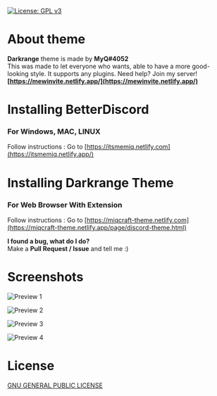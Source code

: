 [![License: GPL v3](https://img.shields.io/badge/License-GPLv3-blue.svg)](https://www.gnu.org/licenses/gpl-3.0)

# About theme
**Darkrange** theme is made by **MyQ#4052**<br>
This was made to let everyone who wants, able to have a more good-looking style. It supports any plugins.
Need help? Join my server! **[https://mewinvite.netlify.app/](https://mewinvite.netlify.app/)**

# Installing BetterDiscord
### For Windows, MAC, LINUX
Follow instructions : Go to [https://itsmemiq.netlify.com](https://itsmemiq.netlify.app/)

# Installing Darkrange Theme
### For Web Browser With Extension
Follow instructions : Go to [https://miqcraft-theme.netlify.com](https://miqcraft-theme.netlify.app/page/discord-theme.html)

**I found a bug, what do I do?**<br>Make a **Pull Request / Issue** and tell me :)

# Screenshots
![Preview 1](https://miqcraft-theme.netlify.app/assets/img/sneak%20peek%20(2).png)

![Preview 2](https://miqcraft-theme.netlify.app/assets/img/sneak%20peek%20(1).png)

![Preview 3](https://miqcraft-theme.netlify.app/assets/img/sneak%20peek%20(4).png)

![Preview 4](https://miqcraft-theme.netlify.app/assets/img/sneak%20peek%20(3).png)


# License
[ GNU GENERAL PUBLIC LICENSE ](https://github.com/MIQCRAFT/Darkrange-BetterDiscord-Theme/blob/main/LICENSE)

